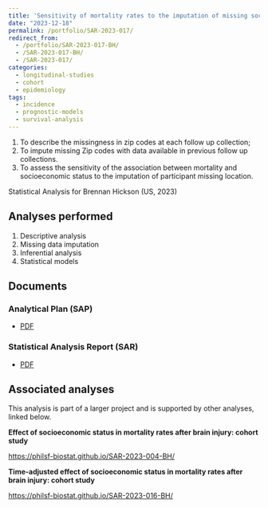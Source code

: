 ```yaml
---
title: 'Sensitivity of mortality rates to the imputation of missing socioeconomic data: cohort study'
date: "2023-12-18"
permalink: /portfolio/SAR-2023-017/
redirect_from:
  - /portfolio/SAR-2023-017-BH/
  - /SAR-2023-017-BH/
  - /SAR-2023-017/
categories:
  - longitudinal-studies
  - cohort
  - epidemiology
tags:
  - incidence
  - prognostic-models
  - survival-analysis
---
```


1. To describe the missingness in zip codes at each follow up collection;
1. To impute missing Zip codes with data available in previous follow up collections.
1. To assess the sensitivity of the association between mortality and socioeconomic status to the imputation of participant missing location.

Statistical Analysis for Brennan Hickson (US, 2023)
<!-- Technical Report for Brennan Hickson (US, 2023) -->

## Analyses performed

1. Descriptive analysis
1. Missing data imputation
1. Inferential analysis
1. Statistical models

## Documents

<!-- The client has requested that this analysis be kept confidential until a future date, determined by the client. -->
<!-- All documents from this consultation are therefore not published online and only the title and year of the analysis will be included in the consultant's Portfolio. -->
<!-- After the agreed date is reached, the documents will be released. -->

<!-- The client has requested that this analysis be kept confidential. -->
<!-- All documents from this consultation are therefore not published online and only the title and year of the analysis will be included in the consultant's Portfolio. -->

### Analytical Plan (SAP)

- [PDF][sap]

### Statistical Analysis Report (SAR)

- [PDF][sar]

## Associated analyses

This analysis is part of a larger project and is supported by other analyses, linked below.

**Effect of socioeconomic status in mortality rates after brain injury: cohort study**

<https://philsf-biostat.github.io/SAR-2023-004-BH/>

**Time-adjusted effect of socioeconomic status in mortality rates after brain injury: cohort study**

<https://philsf-biostat.github.io/SAR-2023-016-BH/>

<!-- --- -->

[sap]: /files/SAP-2023-017-BH-v01.pdf
[sar]: /files/SAR-2023-017-BH-v01.pdf
